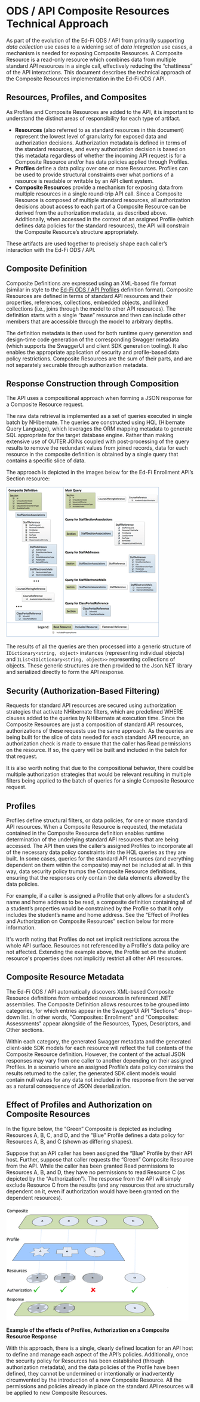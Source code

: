 # ODS / API Composite Resources Technical Approach

As part of the evolution of the Ed-Fi ODS / API from primarily supporting _data
collection_ use cases to a widening set of _data integration_ use cases, a
mechanism is needed for exposing Composite Resources. A Composite Resource is a
read-only resource which combines data from multiple standard API resources in a
single call, effectively reducing the “chattiness” of the API interactions. This
document describes the technical approach of the Composite Resources
implementation in the Ed-Fi ODS / API.

## Resources, Profiles, and Composites

As Profiles and Composite Resources are added to the API, it is important to
understand the distinct areas of responsibility for each type of artifact.

* **Resources** (also referred to as standard resources in this document)
    represent the lowest level of granularity for exposed data and authorization
    decisions. Authorization metadata is defined in terms of the standard
    resources, and every authorization decision is based on this metadata
    regardless of whether the incoming API request is for a Composite Resource
    and/or has data policies applied through Profiles.
* **Profiles** define a data policy over one or more Resources. Profiles can
    be used to provide structural constraints over what portions of a resource
    is readable or writable by an API client system.
* **Composite Resources** provide a mechanism for exposing data from multiple
    resources in a single round-trip API call. Since a Composite Resource is
    composed of multiple standard resources, all authorization decisions about
    access to each part of a Composite Resource can be derived from the
    authorization metadata, as described above. Additionally, when accessed in
    the context of an assigned Profile (which defines data policies for the
    standard resources), the API will constrain the Composite Resource’s
    structure appropriately.

These artifacts are used together to precisely shape each caller’s interaction
with the Ed-Fi ODS / API.

## Composite Definition

Composite Definitions are expressed using an XML-based file format (similar in
style to the [Ed-Fi ODS / API
Profiles](../platform-dev-guide/security/api-profiles.md)
definition format). Composite Resources are defined in terms of standard API
resources and their properties, references, collections, embedded objects, and
linked collections (i.e., joins through the model to other API resources). The
definition starts with a single “base” resource and then can include other
members that are accessible through the model to arbitrary depths.

The definition metadata is then used for both runtime query generation and
design-time code generation of the corresponding Swagger metadata (which
supports the SwaggerUI and client SDK generation tooling). It also enables the
appropriate application of security and profile-based data policy restrictions.
Composite Resources are the sum of their parts, and are not separately securable
through authorization metadata.

## Response Construction through Composition

The API uses a compositional approach when forming a JSON response for a
Composite Resource request.

The raw data retrieval is implemented as a set of queries executed in single
batch by NHibernate. The queries are constructed using HQL (Hibernate Query
Language), which leverages the ORM mapping metadata to generate SQL appropriate
for the target database engine. Rather than making extensive use of OUTER JOINs
coupled with post-processing of the query results to remove the redundant values
from joined records, data for each resource in the composite definition is
obtained by a single query that contains a specific slice of data.

The approach is depicted in the images below for the Ed-Fi Enrollment API’s
Section resource:

![Composite Table](../../../../static/img/reference/ods-api/Composite-Table-01-1.png)

The results of all the queries are then processed into a generic structure of
`IDictionary<string, object>` instances (representing individual objects) and
`IList<IDictionary<string, object>>` representing collections of objects. These
generic structures are then provided to the Json.NET library and serialized
directly to form the API response.

## Security (Authorization-Based Filtering)

Requests for standard API resources are secured using authorization strategies
that activate NHibernate filters, which are predefined WHERE clauses added to
the queries by NHibernate at execution time. Since the Composite Resources are
just a composition of standard API resources, authorizations of these requests
use the same approach. As the queries are being built for the slice of data
needed for each standard API resource, an authorization check is made to ensure
that the caller has Read permissions on the resource. If so, the query will be
built and included in the batch for that request.

It is also worth noting that due to the compositional behavior, there could be
multiple authorization strategies that would be relevant resulting in multiple
filters being applied to the batch of queries for a single Composite Resource
request.

## Profiles

Profiles define structural filters, or data policies, for one or more standard
API resources. When a Composite Resource is requested, the metadata contained in
the Composite Resource definition enables runtime determination of the
underlying standard API resources that are being accessed. The API then uses the
caller’s assigned Profiles to incorporate all of the necessary data policy
constraints into the HQL queries as they are built. In some cases, queries for
the standard API resources (and everything dependent on them within the
composite) may not be included at all. In this way, data security policy trumps
the Composite Resource definitions, ensuring that the responses only contain the
data elements allowed by the data policies.

For example, if a caller is assigned a Profile that only allows for a student’s
name and home address to be read, a composite definition containing all of a
student’s properties would be constrained by the Profile so that it only
includes the student’s name and home address. See the “Effect of Profiles and
Authorization on Composite Resources” section below for more information.

It's worth noting that Profiles do not set implicit restrictions across the
whole API surface. Resources not referenced by a Profile's data policy are not
affected. Extending the example above, the Profile set on the student resource's
properties does not implicitly restrict all other API resources.

## Composite Resource Metadata

The Ed-Fi ODS / API automatically discovers XML-based Composite Resource
definitions from embedded resources in referenced .NET assemblies. The Composite
Definition allows resources to be grouped into categories, for which entries
appear in the SwaggerUI API "Sections" drop-down list. In other words,
"Composites: Enrollment" and "Composites: Assessments" appear alongside of the
Resources, Types, Descriptors, and Other sections.

Within each category, the generated Swagger metadata and the generated
client-side SDK models for each resource will reflect the full contents of the
Composite Resource definition. However, the content of the actual JSON responses
may vary from one caller to another depending on their assigned Profiles. In a
scenario where an assigned Profile’s data policy constrains the results returned
to the caller, the generated SDK client models would contain null values for any
data not included in the response from the server as a natural consequence of
JSON deserialization.

## Effect of Profiles and Authorization on Composite Resources

In the figure below, the “Green” Composite is depicted as including Resources A,
B, C, and D, and the “Blue” Profile defines a data policy for Resources A, B,
and C (shown as differing shapes).

Suppose that an API caller has been assigned the “Blue” Profile by their API
host. Further, suppose that caller requests the “Green” Composite Resource from
the API. While the caller has been granted Read permissions to Resources A, B,
and D, they have no permissions to read Resource C (as depicted by the
“Authorization”). The response from the API will simply exclude Resource C from
the results (and any resources that are structurally dependent on it, even if
authorization would have been granted on the dependent resources).

![Composite Figure](../../../../static/img/reference/ods-api/Composite-Fig-01.png)

**Example of the effects of Profiles, Authorization on a Composite Resource
Response**

With this approach, there is a single, clearly defined location for an API host
to define and manage each aspect of the API’s policies. Additionally, once the
security policy for Resources has been established (through authorization
metadata), and the data policies of the Profile have been defined, they cannot
be undermined or intentionally or inadvertently circumvented by the introduction
of a new Composite Resource. All the permissions and policies already in place
on the standard API resources will be applied to new Composite Resources.
